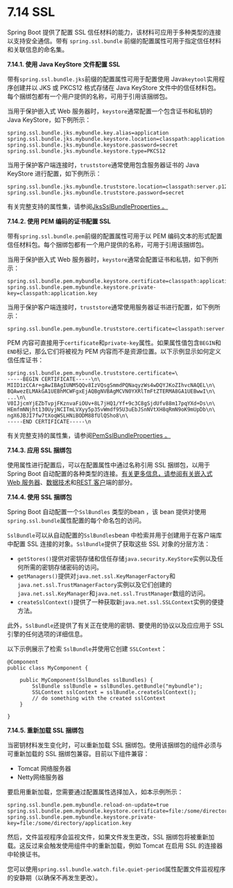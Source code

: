# 7.14 SSL

Spring Boot 提供了配置 SSL 信任材料的能力，该材料可应用于多种类型的连接以支持安全通信。带有 `spring.ssl.bundle` 前缀的配置属性可用于指定信任材料和关联信息的命名集。

**7.14.1. 使用 Java KeyStore 文件配置 SSL**

带有`spring.ssl.bundle.jks`前缀的配置属性可用于配置使用 Java`keytool`实用程序创建并以 JKS 或 PKCS12 格式存储在 Java KeyStore 文件中的信任材料包。每个捆绑包都有一个用户提供的名称，可用于引用该捆绑包。

当用于保护嵌入式 Web 服务器时，`keystore`通常配置一个包含证书和私钥的 Java KeyStore，如下例所示：

```
spring.ssl.bundle.jks.mybundle.key.alias=application
spring.ssl.bundle.jks.mybundle.keystore.location=classpath:application.p12
spring.ssl.bundle.jks.mybundle.keystore.password=secret
spring.ssl.bundle.jks.mybundle.keystore.type=PKCS12
```

当用于保护客户端连接时，`truststore`通常使用包含服务器证书的 Java KeyStore 进行配置，如下例所示：

```
spring.ssl.bundle.jks.mybundle.truststore.location=classpath:server.p12
spring.ssl.bundle.jks.mybundle.truststore.password=secret
```

有关完整支持的属性集，请参阅[JksSslBundleProperties 。](https://github.com/spring-projects/spring-boot/tree/v3.2.0/spring-boot-project/spring-boot-autoconfigure/src/main/java/org/springframework/boot/autoconfigure/ssl/JksSslBundleProperties.java)

**7.14.2. 使用 PEM 编码的证书配置 SSL**

带有`spring.ssl.bundle.pem`前缀的配置属性可用于以 PEM 编码文本的形式配置信任材料包。每个捆绑包都有一个用户提供的名称，可用于引用该捆绑包。

当用于保护嵌入式 Web 服务器时，`keystore`通常会配置证书和私钥，如下例所示：

```
spring.ssl.bundle.pem.mybundle.keystore.certificate=classpath:application.crt
spring.ssl.bundle.pem.mybundle.keystore.private-key=classpath:application.key
```

当用于保护客户端连接时，`truststore`通常使用服务器证书进行配置，如下例所示：

```
spring.ssl.bundle.pem.mybundle.truststore.certificate=classpath:server.crt
```

PEM 内容可直接用于`certificate`和`private-key`属性。如果属性值包含`BEGIN`和`END`标记，那么它们将被视为 PEM 内容而不是资源位置。以下示例显示如何定义信任库证书：

```
spring.ssl.bundle.pem.mybundle.truststore.certificate=\
-----BEGIN CERTIFICATE-----\n\
MIID1zCCAr+gAwIBAgIUNM5QQv8IzVQsgSmmdPQNaqyzWs4wDQYJKoZIhvcNAQEL\n\
BQAwezELMAkGA1UEBhMCWFgxEjAQBgNVBAgMCVN0YXRlTmFtZTERMA8GA1UEBwwI\n\
...\n\
V0IJjcmYjEZbTvpjFKznvaFiOUv+8L7jHQ1/Yf+9c3C8gSjdUfv88m17pqYXd+Ds\n\
HEmfmNNjht130UyjNCITmLVXyy5p35vWmdf95U3uEbJSnNVtXH8qRmN9oK9mUpDb\n\
ngX6JBJI7fw7tXoqWSLHNiBODM88fUlQSho8\n\
-----END CERTIFICATE-----\n
```

有关完整支持的属性集，请参阅[PemSslBundleProperties 。](https://github.com/spring-projects/spring-boot/tree/v3.2.0/spring-boot-project/spring-boot-autoconfigure/src/main/java/org/springframework/boot/autoconfigure/ssl/PemSslBundleProperties.java)

**7.14.3. 应用 SSL 捆绑包**

使用属性进行配置后，可以在配置属性中通过名称引用 SSL 捆绑包，以用于 Spring Boot 自动配置的各种类型的连接。[有关更多信息，请参阅有关嵌入式 Web 服务器](https://docs.spring.io/spring-boot/docs/current/reference/htmlsingle/#howto.webserver.configure-ssl)、[数据技术](https://docs.spring.io/spring-boot/docs/current/reference/htmlsingle/#data)和[REST 客户](https://docs.spring.io/spring-boot/docs/current/reference/htmlsingle/#io.rest-client)端的部分。

**7.14.4. 使用 SSL 捆绑包**

Spring Boot 自动配置一个`SslBundles` 类型的bean ，该 bean 提供对使用`spring.ssl.bundle`属性配置的每个命名包的访问。

`SslBundle`可以从自动配置的`SslBundles`bean 中检索并用于创建用于在客户端库中配置 SSL 连接的对象。`SslBundle`提供了获取这些 SSL 对象的分层方法：

* `getStores()`提供对密钥存储和信任存储`java.security.KeyStore`实例以及任何所需的密钥存储密码的访问。
* `getManagers()`提供对`java.net.ssl.KeyManagerFactory`和`java.net.ssl.TrustManagerFactory`实例以及它们创建的`java.net.ssl.KeyManager`和`java.net.ssl.TrustManager`数组的访问。
* `createSslContext()`提供了一种获取新`java.net.ssl.SSLContext`实例的便捷方法。

此外，`SslBundle`还提供了有关正在使用的密钥、要使用的协议以及应应用于 SSL 引擎的任何选项的详细信息。

以下示例展示了检索 `SslBundle`并使用它创建 `SSLContext`：

```
@Component
public class MyComponent {
​
    public MyComponent(SslBundles sslBundles) {
        SslBundle sslBundle = sslBundles.getBundle("mybundle");
        SSLContext sslContext = sslBundle.createSslContext();
        // do something with the created sslContext
    }
​
}
```

**7.14.5. 重新加载 SSL 捆绑包**

当密钥材料发生变化时，可以重新加载 SSL 捆绑包。使用该捆绑包的组件必须与可重新加载的 SSL 捆绑包兼容。目前以下组件兼容：

* Tomcat 网络服务器
* Netty网络服务器

要启用重新加载，您需要通过配置属性选择加入，如本示例所示：

```
spring.ssl.bundle.pem.mybundle.reload-on-update=true
spring.ssl.bundle.pem.mybundle.keystore.certificate=file:/some/directory/application.crt
spring.ssl.bundle.pem.mybundle.keystore.private-key=file:/some/directory/application.key
```

然后，文件监视程序会监视文件，如果文件发生更改，SSL 捆绑包将被重新加载。这反过来会触发使用组件中的重新加载，例如 Tomcat 在启用 SSL 的连接器中轮换证书。

您可以使用`spring.ssl.bundle.watch.file.quiet-period`属性配置文件监视程序的安静期（以确保不再发生更改）。
